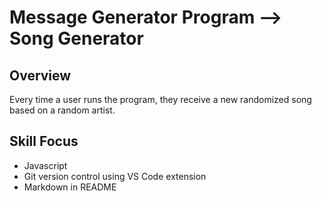 # Message Generator Program --> Song Generator

## Overview

Every time a user runs the program, they receive a new randomized song based on a random artist.

## Skill Focus

- Javascript
- Git version control using VS Code extension
- Markdown in README
